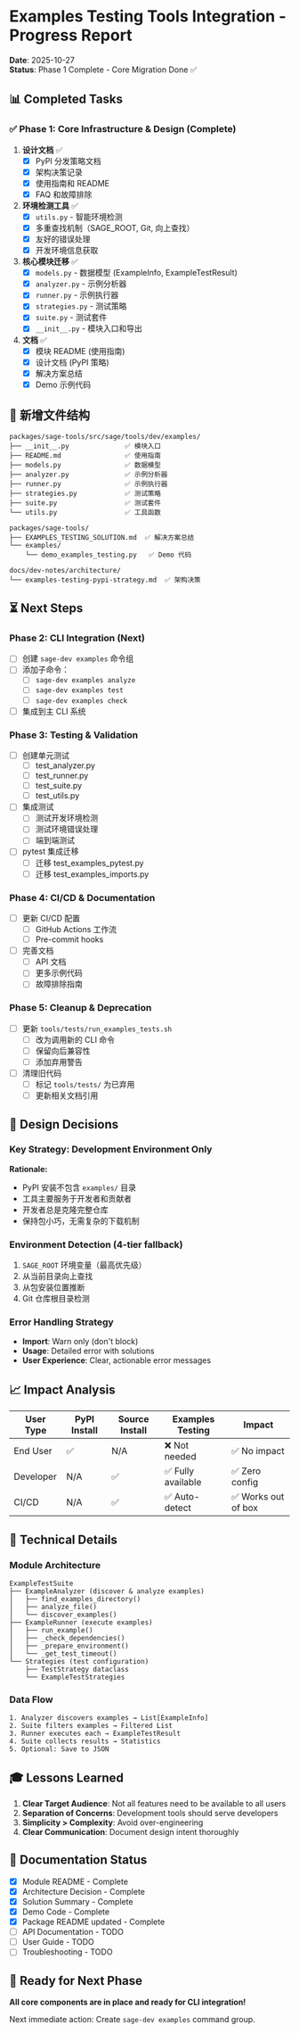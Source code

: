 # Examples Testing Tools Integration - Progress Report

**Date**: 2025-10-27  
**Status**: Phase 1 Complete - Core Migration Done ✅

## 📊 Completed Tasks

### ✅ Phase 1: Core Infrastructure & Design (Complete)

1. **设计文档** ✅
   - [x] PyPI 分发策略文档
   - [x] 架构决策记录
   - [x] 使用指南和 README
   - [x] FAQ 和故障排除

2. **环境检测工具** ✅
   - [x] `utils.py` - 智能环境检测
   - [x] 多重查找机制（SAGE_ROOT, Git, 向上查找）
   - [x] 友好的错误处理
   - [x] 开发环境信息获取

3. **核心模块迁移** ✅
   - [x] `models.py` - 数据模型 (ExampleInfo, ExampleTestResult)
   - [x] `analyzer.py` - 示例分析器
   - [x] `runner.py` - 示例执行器
   - [x] `strategies.py` - 测试策略
   - [x] `suite.py` - 测试套件
   - [x] `__init__.py` - 模块入口和导出

4. **文档** ✅
   - [x] 模块 README (使用指南)
   - [x] 设计文档 (PyPI 策略)
   - [x] 解决方案总结
   - [x] Demo 示例代码

## 📂 新增文件结构

```
packages/sage-tools/src/sage/tools/dev/examples/
├── __init__.py              ✅ 模块入口
├── README.md                ✅ 使用指南
├── models.py                ✅ 数据模型
├── analyzer.py              ✅ 示例分析器
├── runner.py                ✅ 示例执行器
├── strategies.py            ✅ 测试策略
├── suite.py                 ✅ 测试套件
└── utils.py                 ✅ 工具函数

packages/sage-tools/
├── EXAMPLES_TESTING_SOLUTION.md  ✅ 解决方案总结
└── examples/
    └── demo_examples_testing.py   ✅ Demo 代码

docs/dev-notes/architecture/
└── examples-testing-pypi-strategy.md  ✅ 架构决策
```

## ⏳ Next Steps

### Phase 2: CLI Integration (Next)

- [ ] 创建 `sage-dev examples` 命令组
- [ ] 添加子命令：
  - [ ] `sage-dev examples analyze`
  - [ ] `sage-dev examples test`
  - [ ] `sage-dev examples check`
- [ ] 集成到主 CLI 系统

### Phase 3: Testing & Validation

- [ ] 创建单元测试
  - [ ] test_analyzer.py
  - [ ] test_runner.py
  - [ ] test_suite.py
  - [ ] test_utils.py
- [ ] 集成测试
  - [ ] 测试开发环境检测
  - [ ] 测试环境错误处理
  - [ ] 端到端测试
- [ ] pytest 集成迁移
  - [ ] 迁移 test_examples_pytest.py
  - [ ] 迁移 test_examples_imports.py

### Phase 4: CI/CD & Documentation

- [ ] 更新 CI/CD 配置
  - [ ] GitHub Actions 工作流
  - [ ] Pre-commit hooks
- [ ] 完善文档
  - [ ] API 文档
  - [ ] 更多示例代码
  - [ ] 故障排除指南

### Phase 5: Cleanup & Deprecation

- [ ] 更新 `tools/tests/run_examples_tests.sh`
  - [ ] 改为调用新的 CLI 命令
  - [ ] 保留向后兼容性
  - [ ] 添加弃用警告
- [ ] 清理旧代码
  - [ ] 标记 `tools/tests/` 为已弃用
  - [ ] 更新相关文档引用

## 🎯 Design Decisions

### Key Strategy: Development Environment Only

**Rationale:**
- PyPI 安装不包含 `examples/` 目录
- 工具主要服务于开发者和贡献者
- 开发者总是克隆完整仓库
- 保持包小巧，无需复杂的下载机制

### Environment Detection (4-tier fallback)

1. `SAGE_ROOT` 环境变量（最高优先级）
2. 从当前目录向上查找
3. 从包安装位置推断
4. Git 仓库根目录检测

### Error Handling Strategy

- **Import**: Warn only (don't block)
- **Usage**: Detailed error with solutions
- **User Experience**: Clear, actionable error messages

## 📈 Impact Analysis

| User Type | PyPI Install | Source Install | Examples Testing | Impact |
|-----------|-------------|----------------|------------------|--------|
| End User | ✅ | N/A | ❌ Not needed | ✅ No impact |
| Developer | N/A | ✅ | ✅ Fully available | ✅ Zero config |
| CI/CD | N/A | ✅ | ✅ Auto-detect | ✅ Works out of box |

## 🔧 Technical Details

### Module Architecture

```
ExampleTestSuite
├── ExampleAnalyzer (discover & analyze examples)
│   ├── find_examples_directory()
│   ├── analyze_file()
│   └── discover_examples()
├── ExampleRunner (execute examples)
│   ├── run_example()
│   ├── _check_dependencies()
│   ├── _prepare_environment()
│   └── _get_test_timeout()
└── Strategies (test configuration)
    ├── TestStrategy dataclass
    └── ExampleTestStrategies
```

### Data Flow

```
1. Analyzer discovers examples → List[ExampleInfo]
2. Suite filters examples → Filtered List
3. Runner executes each → ExampleTestResult
4. Suite collects results → Statistics
5. Optional: Save to JSON
```

## 🎓 Lessons Learned

1. **Clear Target Audience**: Not all features need to be available to all users
2. **Separation of Concerns**: Development tools should serve developers
3. **Simplicity > Complexity**: Avoid over-engineering
4. **Clear Communication**: Document design intent thoroughly

## 📝 Documentation Status

- [x] Module README - Complete
- [x] Architecture Decision - Complete
- [x] Solution Summary - Complete
- [x] Demo Code - Complete
- [x] Package README updated - Complete
- [ ] API Documentation - TODO
- [ ] User Guide - TODO
- [ ] Troubleshooting - TODO

## 🚀 Ready for Next Phase

**All core components are in place and ready for CLI integration!**

Next immediate action: Create `sage-dev examples` command group.
